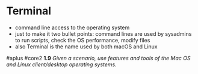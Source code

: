 # Terminal

- command line access to the operating system
- just to make it two bullet points: command lines are used by sysadmins to run scripts, check the OS performance, modify files
- also Terminal is the name used by both macOS and Linux

#aplus #core2 **1.9** *Given a scenario, use features and tools of the Mac OS and Linux client/desktop operating systems.* 

